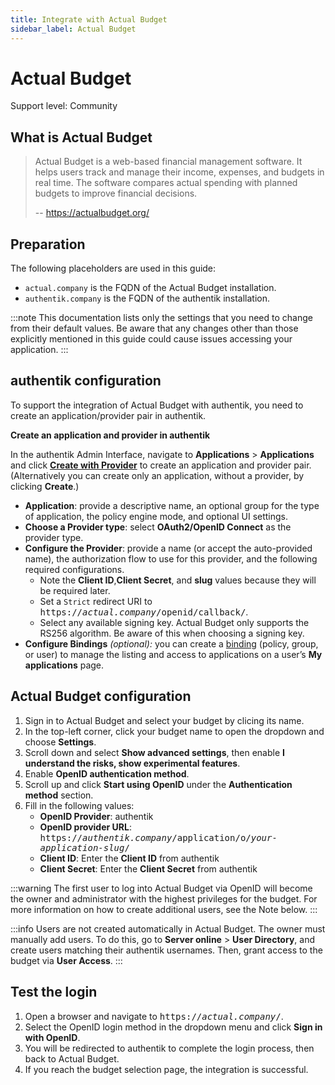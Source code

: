 ```yaml
---
title: Integrate with Actual Budget
sidebar_label: Actual Budget
---
```


# Actual Budget

<span class="badge badge--secondary">Support level: Community</span>

## What is Actual Budget

> Actual Budget is a web-based financial management software. It helps users track and manage their income, expenses, and budgets in real time. The software compares actual spending with planned budgets to improve financial decisions.
>
> -- https://actualbudget.org/

## Preparation

The following placeholders are used in this guide:

- `actual.company` is the FQDN of the Actual Budget installation.
- `authentik.company` is the FQDN of the authentik installation.

:::note
This documentation lists only the settings that you need to change from their default values. Be aware that any changes other than those explicitly mentioned in this guide could cause issues accessing your application.
:::

## authentik configuration

To support the integration of Actual Budget with authentik, you need to create an application/provider pair in authentik.

**Create an application and provider in authentik**

In the authentik Admin Interface, navigate to **Applications** > **Applications** and click **[Create with Provider](/docs/add-secure-apps/applications/manage_apps#add-new-applications)** to create an application and provider pair. (Alternatively you can create only an application, without a provider, by clicking **Create**.)

- **Application**: provide a descriptive name, an optional group for the type of application, the policy engine mode, and optional UI settings.
- **Choose a Provider type**: select **OAuth2/OpenID Connect** as the provider type.
- **Configure the Provider**: provide a name (or accept the auto-provided name), the authorization flow to use for this provider, and the following required configurations.
    - Note the **Client ID**,**Client Secret**, and **slug** values because they will be required later.
    - Set a `Strict` redirect URI to <kbd>https://<em>actual.company</em>/openid/callback/</kbd>.
    - Select any available signing key. Actual Budget only supports the RS256 algorithm. Be aware of this when choosing a signing key.
- **Configure Bindings** _(optional):_ you can create a [binding](/docs/add-secure-apps/flows-stages/bindings/) (policy, group, or user) to manage the listing and access to applications on a user’s **My applications** page.

## Actual Budget configuration

1. Sign in to Actual Budget and select your budget by clicing its name.
2. In the top-left corner, click your budget name to open the dropdown and choose **Settings**.
3. Scroll down and select **Show advanced settings**, then enable **I understand the risks, show experimental features**.
4. Enable **OpenID authentication method**.
5. Scroll up and click **Start using OpenID** under the **Authentication method** section.
6. Fill in the following values:
    - **OpenID Provider**: authentik
    - **OpenID provider URL**: <kbd>https://<em>authentik.company</em>/application/o/<em>your-application-slug</em>/</kbd>
    - **Client ID**: Enter the **Client ID** from authentik
    - **Client Secret**: Enter the **Client Secret** from authentik

:::warning
The first user to log into Actual Budget via OpenID will become the owner and administrator with the highest privileges for the budget. For more information on how to create additional users, see the Note below.
:::

:::info
Users are not created automatically in Actual Budget. The owner must manually add users. To do this, go to **Server online** > **User Directory**, and create users matching their authentik usernames. Then, grant access to the budget via **User Access**.
:::

## Test the login

1. Open a browser and navigate to <kbd>https://<em>actual.company</em>/</kbd>.
2. Select the OpenID login method in the dropdown menu and click **Sign in with OpenID**.
3. You will be redirected to authentik to complete the login process, then back to Actual Budget.
4. If you reach the budget selection page, the integration is successful.
